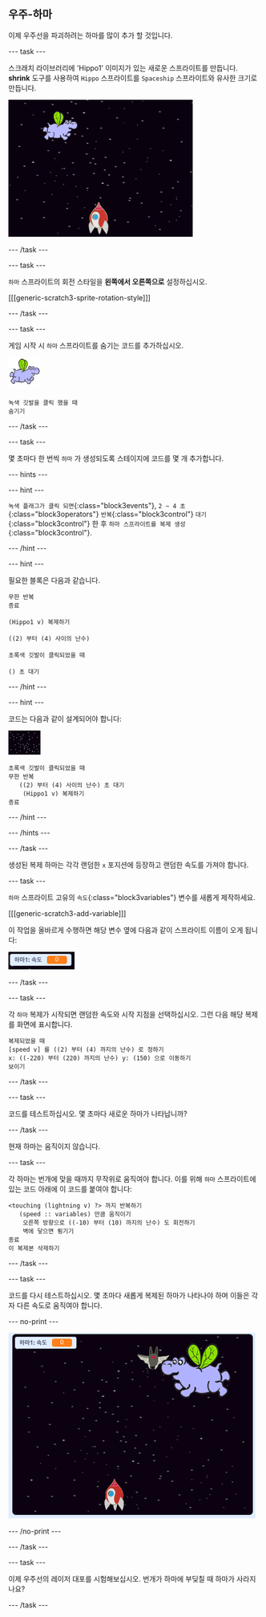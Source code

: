 ## 우주-하마

이제 우주선을 파괴하려는 하마를 많이 추가 할 것입니다.

\--- task \---

스크래치 라이브러리에 'Hippo1' 이미지가 있는 새로운 스프라이트를 만듭니다. **shrink** 도구를 사용하여 `Hippo` 스프라이트를 `Spaceship` 스프라이트와 유사한 크기로 만듭니다.

![The Scratch stage with a starry background. A rocket sits in the middle at the bottom of the stage and a hippo sprite with wings is at the top.](images/invaders-hippo.png)

\--- /task \---

\--- task \---

`하마` 스프라이트의 회전 스타일을 **왼쪽에서 오른쪽으로** 설정하십시오.

[[[generic-scratch3-sprite-rotation-style]]]

\--- /task \---

\--- task \---

게임 시작 시 `하마` 스프라이트를 숨기는 코드를 추가하십시오.

![하마 스프라이트](images/hippo-sprite.png)

```blocks3
녹색 깃발을 클릭 했을 때
숨기기
```

\--- /task \---

\--- task \---

몇 초마다 한 번씩 `하마` 가 생성되도록 스테이지에 코드를 몇 개 추가합니다.

\--- hints \---

\--- hint \---

`녹색 플래그가 클릭 되면`{:class="block3events"}, `2 ~ 4 초`{:class="block3operators"} `반복`{:class="block3control"} `대기`{:class="block3control"} 한 후 `하마 스프라이트를 복제 생성`{:class="block3control"}.

\--- /hint \---

\--- hint \---

필요한 블록은 다음과 같습니다.

```blocks3
무한 반복
종료

(Hippo1 v) 복제하기

((2) 부터 (4) 사이의 난수)

초록색 깃발이 클릭되었을 때

() 초 대기
```

\--- /hint \---

\--- hint \---

코드는 다음과 같이 설계되어야 합니다:

![무대 스프라이트](images/stage-sprite.png)

```blocks3
초록색 깃발이 클릭되었을 때
무한 반복
   ((2) 부터 (4) 사이의 난수) 초 대기
    (Hippo1 v) 복제하기
종료
```

\--- /hint \---

\--- /hints \---

\--- /task \---

생성된 복제 하마는 각각 랜덤한 `x` 포지션에 등장하고 랜덤한 속도를 가져야 합니다.

\--- task \---

`하마` 스프라이트 고유의 `속도`{:class="block3variables"} 변수를 새롭게 제작하세요.

[[[generic-scratch3-add-variable]]]

이 작업을 올바르게 수행하면 해당 변수 옆에 다음과 같이 스프라이트 이름이 오게 됩니다:

![The variable sprite that reads "Hippo1: speed 0"](images/invaders-var-test.png)

\--- /task \---

\--- task \---

각 `하마` 복제가 시작되면 랜덤한 속도와 시작 지점을 선택하십시오. 그런 다음 해당 복제를 화면에 표시합니다.

```blocks3
복제되었을 때
[speed v] 를 ((2) 부터 (4) 까지의 난수) 로 정하기
x: ((-220) 부터 (220) 까지의 난수) y: (150) 으로 이동하기
보이기
```

\--- /task \---

\--- task \---

코드를 테스트하십시오. 몇 초마다 새로운 하마가 나타납니까?

\--- /task \---

현재 하마는 움직이지 않습니다.

\--- task \---

각 하마는 번개에 맞을 때까지 무작위로 움직여야 합니다. 이를 위해 ` 하마 ` 스프라이트에 있는 코드 아래에 이 코드를 붙여야 합니다:

```blocks3
<touching (lightning v) ?> 까지 반복하기
   (speed :: variables) 만큼 움직이기
    오른쪽 방향으로 ((-10) 부터 (10) 까지의 난수) 도 회전하기
    벽에 닿으면 튕기기
종료
이 복제본 삭제하기
```

\--- /task \---

\--- task \---

코드를 다시 테스트하십시오. 몇 초마다 새롭게 복제된 하마가 나타나야 하며 이들은 각자 다른 속도로 움직여야 합니다.

\--- no-print \---

![Animation of the Hippo sprite flying around, two clones are created and move independently.](images/hippo-clones.gif)

\--- /no-print \---

\--- /task \---

\--- task \---

이제 우주선의 레이저 대포를 시험해보십시오. 번개가 하마에 부딪칠 때 하마가 사라지나요?

\--- /task \---